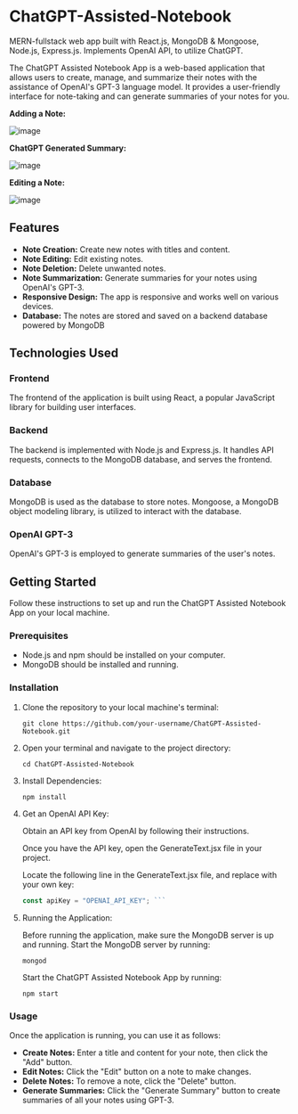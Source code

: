 # ChatGPT-Assisted-Notebook
MERN-fullstack web app built with React.js, MongoDB &amp; Mongoose, Node.js, Express.js. Implements OpenAI API, to utilize ChatGPT.

The ChatGPT Assisted Notebook App is a web-based application that allows users to create, manage, and summarize their notes with the assistance of OpenAI's GPT-3 language model. It provides a user-friendly interface for note-taking and can generate summaries of your notes for you.

**Adding a Note:**

![image](https://github.com/kavin-zhu/ChatGPT-Assisted-Notebook/assets/59909734/97816025-f961-45ba-b14c-2c2e97e27519)

**ChatGPT Generated Summary:**

![image](https://github.com/kavin-zhu/ChatGPT-Assisted-Notebook/assets/59909734/b7c0ce17-32cd-45d2-bd72-5aa823e6f52e)

**Editing a Note:**

![image](https://github.com/kavin-zhu/ChatGPT-Assisted-Notebook/assets/59909734/cf2da08d-262a-4fe8-9d0d-4fc2ef2d73bb)


## Features

- **Note Creation:** Create new notes with titles and content.
- **Note Editing:** Edit existing notes.
- **Note Deletion:** Delete unwanted notes.
- **Note Summarization:** Generate summaries for your notes using OpenAI's GPT-3.
- **Responsive Design:** The app is responsive and works well on various devices.
- **Database:** The notes are stored and saved on a backend database powered by MongoDB

## Technologies Used

### Frontend

The frontend of the application is built using React, a popular JavaScript library for building user interfaces.

### Backend

The backend is implemented with Node.js and Express.js. It handles API requests, connects to the MongoDB database, and serves the frontend.

### Database

MongoDB is used as the database to store notes. Mongoose, a MongoDB object modeling library, is utilized to interact with the database.

### OpenAI GPT-3

OpenAI's GPT-3 is employed to generate summaries of the user's notes.

## Getting Started

Follow these instructions to set up and run the ChatGPT Assisted Notebook App on your local machine.

### Prerequisites

- Node.js and npm should be installed on your computer.
- MongoDB should be installed and running.

### Installation

1. Clone the repository to your local machine's terminal:
   ```shell
   git clone https://github.com/your-username/ChatGPT-Assisted-Notebook.git

2. Open your terminal and navigate to the project directory:

   ```shell
   cd ChatGPT-Assisted-Notebook

3. Install Dependencies:

   ```shell
   npm install
   
4. Get an OpenAI API Key:

   Obtain an API key from OpenAI by following their instructions.
      
   Once you have the API key, open the GenerateText.jsx file in your project.
   
   Locate the following line in the GenerateText.jsx file, and replace with your own key:

   ```javascript
   const apiKey = "OPENAI_API_KEY"; ```
   
5. Running the Application:

   Before running the application, make sure the MongoDB server is up and running. Start the MongoDB server by running:
   
   ```shell
   mongod
   ```
   
   Start the ChatGPT Assisted Notebook App by running:
     
   ```shell
   npm start
   ```

### Usage
Once the application is running, you can use it as follows:
  
- **Create Notes:** Enter a title and content for your note, then click the "Add" button.
- **Edit Notes:** Click the "Edit" button on a note to make changes.
- **Delete Notes:** To remove a note, click the "Delete" button.
- **Generate Summaries:** Click the "Generate Summary" button to create summaries of all your notes using GPT-3.
   
   
